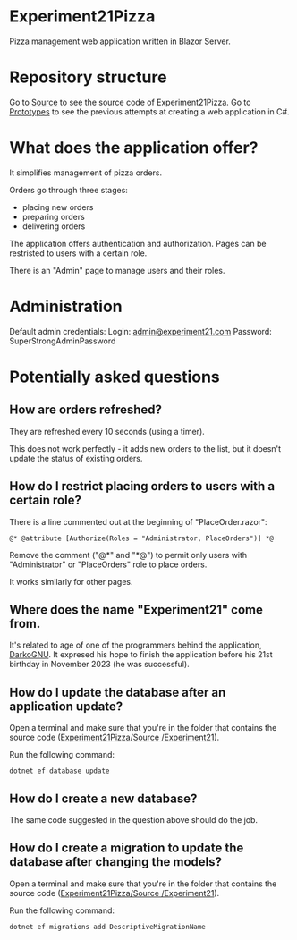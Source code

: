 # Experiment21Pizza

Pizza management web application written in Blazor Server.

# Repository structure

Go to [Source](https://github.com/Linux-Wizards/Experiment21Pizza/tree/main/Source) to see the source code of Experiment21Pizza. Go to [Prototypes](https://github.com/Linux-Wizards/Experiment21Pizza/tree/main/Prototypes) to see the previous attempts at creating a web application in C#.

# What does the application offer?

It simplifies management of pizza orders.

Orders go through three stages:
- placing new orders
- preparing orders
- delivering orders

The application offers authentication and authorization. Pages can be restristed to users with a certain role.

There is an "Admin" page to manage users and their roles.

# Administration

Default admin credentials:
Login: admin@experiment21.com
Password: SuperStrongAdminPassword

# Potentially asked questions

## How are orders refreshed?

They are refreshed every 10 seconds (using a timer).

This does not work perfectly - it adds new orders to the list, but it doesn't update the status of existing orders.

## How do I restrict placing orders to users with a certain role?

There is a line commented out at the beginning of "PlaceOrder.razor":
```
@* @attribute [Authorize(Roles = "Administrator, PlaceOrders")] *@
```

Remove the comment ("@\*" and "\*@") to permit only users with "Administrator" or "PlaceOrders" role to place orders.

It works similarly for other pages.

## Where does the name "Experiment21" come from.

It's related to age of one of the programmers behind the application, [DarkoGNU](https://github.com/DarkoGNU). It expresed his hope to finish the application before his 21st birthday in November 2023 (he was successful).

## How do I update the database after an application update?

Open a terminal and make sure that you're in the folder that contains the source code ([Experiment21Pizza/Source
/Experiment21](https://github.com/Linux-Wizards/Experiment21Pizza/tree/main/Source/Experiment21)).

Run the following command:

```
dotnet ef database update
```

## How do I create a new database?

The same code suggested in the question above should do the job.

## How do I create a migration to update the database after changing the models?

Open a terminal and make sure that you're in the folder that contains the source code ([Experiment21Pizza/Source
/Experiment21](https://github.com/Linux-Wizards/Experiment21Pizza/tree/main/Source/Experiment21)).

Run the following command:

```
dotnet ef migrations add DescriptiveMigrationName
```
